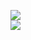 [![](https://img.shields.io/badge/Made%20With-Github%20Spray-lightgrey.svg?style=for-the-badge&logo=github)](https://github.com/Annihil/github-spray#4190)  
[![](https://i.imgur.com/2DrTn0Z.gif)](https://github.com/Annihil/github-spray)